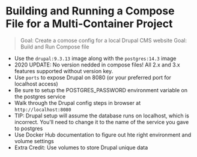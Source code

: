 # Building and Running a Compose File for a Multi-Container Project

> Goal: Create a comose config for a local Drupal CMS website
> Goal: Build and Run Compose file


- Use the `drupal:9.3.13` image along with the `postgres:14.3` image
- 2020 UPDATE: No version nedded in compose files! All 2.x and 3.x features supported without version key.
- Use `ports` to expose Drupal on 8080 (or your preferred port for localhost access)
- Be sure to setup the POSTGRES_PASSWORD environment variable on the postgres service
- Walk through the Drupal config steps in browser at `http://localhost:8080`
- TIP: Drupal setup will assume the database runs on localhost, which is incorrect. You'll need to change it to the name of the service you gave to postgres
- Use Docker Hub documentation to figure out hte right environment and volume settings
- Extra Credit: Use volumes to store Drupal unique data